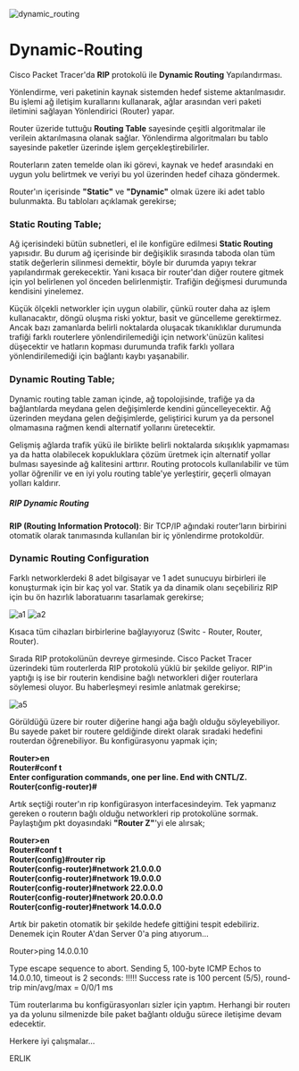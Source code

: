 ![dynamic_routing](https://user-images.githubusercontent.com/102908626/201543750-5176c400-cc0b-4c37-a877-f409b5a175ea.png)


# Dynamic-Routing
Cisco Packet Tracer'da <b>RIP</b> protokolü ile <b>Dynamic Routing</b> Yapılandırması.

Yönlendirme, veri paketinin kaynak sistemden hedef sisteme aktarılmasıdır. Bu işlemi ağ iletişim kurallarını kullanarak, ağlar arasından veri paketi iletimini sağlayan Yönlendirici (Router) yapar.

Router üzeride tuttuğu <b>Routing Table</b> sayesinde çeşitli algoritmalar ile verilein aktarılmasına olanak sağlar. Yönlendirma algoritmaları bu tablo sayesinde paketler üzerinde işlem gerçekleştirebilirler.

Routerların zaten temelde olan iki görevi, kaynak ve hedef arasındaki en uygun yolu belirtmek ve veriyi bu yol üzerinden hedef cihaza göndermek. 

Router'ın içerisinde <b>"Static"</b> ve <b>"Dynamic"</b> olmak üzere iki adet tablo bulunmakta. Bu tabloları açıklamak gerekirse;

<h3>Static Routing Table;</h3>
  Ağ içerisindeki bütün subnetleri, el ile konfigüre edilmesi <b>Static Routing</b> yapısıdır. Bu durum ağ içerisinde bir değişiklik sırasında taboda olan tüm statik değerlerin silinmesi demektir, böyle bir durumda yapıyı tekrar yapılandırmak gerekecektir. Yani kısaca bir router'dan diğer routere gitmek için yol belirlenen yol önceden belirlenmiştir. Trafiğin değişmesi durumunda kendisini yinelemez.
  
  Küçük ölçekli networkler için uygun olabilir, çünkü router daha az işlem kullanacaktır, döngü oluşma riski yoktur, basit ve güncelleme gerektirmez. Ancak bazı zamanlarda belirli noktalarda oluşacak tıkanıklıklar durumunda trafiği farklı routerlere yönlendirilemediği için network'ünüzün kalitesi düşecektir ve hatların kopması durumunda trafik farklı yollara yönlendirilemediği için bağlantı kaybı yaşanabilir.
  
<h3>Dynamic Routing Table;</h3>
  Dynamic routing table zaman içinde, ağ topolojisinde, trafiğe ya da bağlantılarda meydana gelen değişimlerde kendini güncelleyecektir. Ağ üzerinden meydana gelen değişimlerde, geliştirici kurum ya da personel olmamasına rağmen kendi alternatif yollarını üretecektir.
  
  Gelişmiş ağlarda trafik yükü ile birlikte belirli noktalarda sıkışıklık yapmaması ya da hatta olabilecek kopukluklara çözüm üretmek için alternatif yollar bulması sayesinde ağ kalitesini arttırır. Routing protocols kullanılabilir ve tüm yollar öğrenilir ve en iyi yolu routing table'ye yerleştirir, geçerli olmayan yolları kaldırır.
  
<h5>RIP Dynamic Routing</h5>
  <b>RIP (Routing Information Protocol)</b>: Bir TCP/IP ağındaki router’ların birbirini otomatik olarak tanımasında kullanılan bir iç yönlendirme protokoldür.
  
<h3>Dynamic Routing Configuration</h3>
  Farklı networklerdeki 8 adet bilgisayar ve 1 adet sunucuyu birbirleri ile konuşturmak için bir kaç yol var. Statik ya da dinamik olanı seçebiliriz RIP için bu ön hazırlık laboratuarını tasarlamak gerekirse;
  
![a1](https://user-images.githubusercontent.com/102908626/201548097-923060b0-1de2-4698-ad50-0b56a1e52e46.png)
![a2](https://user-images.githubusercontent.com/102908626/201548127-1d57930b-2731-4b60-b2b5-8f4b2f087fbf.png)

Kısaca tüm cihazları birbirlerine bağlayıyoruz (Switc - Router, Router, Router).

  Sırada RIP protokolünün devreye girmesinde. Cisco Packet Tracer üzerindeki tüm routerlerda RIP protokolü yüklü bir şekilde geliyor. RIP'in yaptığı iş ise bir routerin kendisine bağlı networkleri diğer routerlara söylemesi oluyor. Bu haberleşmeyi resimle anlatmak gerekirse;
  
  
![a5](https://user-images.githubusercontent.com/102908626/201550431-db54d723-6da6-4beb-8325-cc6abd1b3a35.jpeg)

Görüldüğü üzere bir router diğerine hangi ağa bağlı olduğu söyleyebiliyor. Bu sayede paket bir routere geldiğinde direkt olarak sıradaki hedefini routerdan öğrenebiliyor. Bu konfigürasyonu yapmak için;

<b>Router>en<br>
Router#conf t<br>
Enter configuration commands, one per line.  End with CNTL/Z.<br>
Router(config-router)#<br></b>

Artık seçtiği router'ın rip konfigürasyon interfacesindeyim. Tek yapmanız gereken o routerın bağlı olduğu networkleri rip protokolüne sormak. Paylaştığım pkt doyasındaki <b>"Router Z"</b>'yi ele alırsak;

<b>Router>en<br>
Router#conf t<br>
Router(config)#router rip<br>
Router(config-router)#network 21.0.0.0<br>
Router(config-router)#network 19.0.0.0<br>
Router(config-router)#network 22.0.0.0<br>
Router(config-router)#network 20.0.0.0<br>
Router(config-router)#network 14.0.0.0<br></b>

Artık bir paketin otomatik bir şekilde hedefe gittiğini tespit edebiliriz. Denemek için Router A'dan Server 0'a ping atıyorum...

Router>ping 14.0.0.10

Type escape sequence to abort.
Sending 5, 100-byte ICMP Echos to 14.0.0.10, timeout is 2 seconds:
!!!!!
Success rate is 100 percent (5/5), round-trip min/avg/max = 0/0/1 ms

Tüm routerlarıma bu konfigürasyonları sizler için yaptım. Herhangi bir routerı ya da yolunu silmenizde bile paket bağlantı olduğu sürece iletişime devam edecektir.

Herkere iyi çalışmalar...

ERLIK
